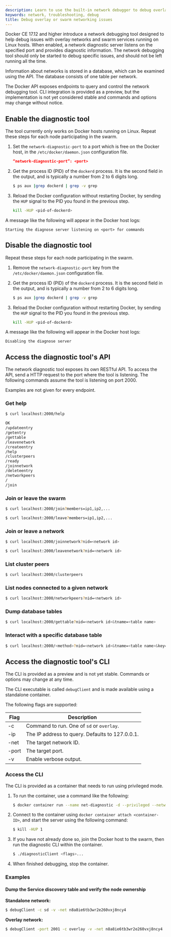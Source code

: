 ```yaml
---
description: Learn to use the built-in network debugger to debug overlay networking problems
keywords: network, troubleshooting, debug
title: Debug overlay or swarm networking issues
---
```


Docker CE 17.12 and higher introduce a network debugging tool designed to help
debug issues with overlay networks and swarm services running on Linux hosts.
When enabled, a network diagnostic server listens on the specified port and
provides diagnostic information. The network debugging tool should only be
started to debug specific issues, and should not be left running all the time.

Information about networks is stored in a database, which can be examined using
the API. The database consists of one table per network.

The Docker API exposes endpoints to query and control the network debugging
tool. CLI integration is provided as a preview, but the implementation is not
yet considered stable and commands and options may change without notice.

## Enable the diagnostic tool

The tool currently only works on Docker hosts running on Linux. Repeat these
steps for each node participating in the swarm.

1.  Set the `network-diagnostic-port` to a port which is free on the Docker
    host, in the `/etc/docker/daemon.json` configuration file.

    ```json
    “network-diagnostic-port”: <port>
    ```

2.  Get the process ID (PID) of the `dockerd` process. It is the second field in
    the output, and is typically a number from 2 to 6 digits long.

    ```bash
    $ ps aux |grep dockerd | grep -v grep
    ```

3.  Reload the Docker configuration without restarting Docker, by sending the
    `HUP` signal to the PID you found in the previous step.

    ```bash
    kill -HUP <pid-of-dockerd>
    ```

A message like the following will appear in the Docker host logs:

```none
Starting the diagnose server listening on <port> for commands
```

## Disable the diagnostic tool

Repeat these steps for each node participating in the swarm.

1.  Remove the `network-diagnostic-port` key from the `/etc/docker/daemon.json`
    configuration file.

2.  Get the process ID (PID) of the `dockerd` process. It is the second field in
    the output, and is typically a number from 2 to 6 digits long.

    ```bash
    $ ps aux |grep dockerd | grep -v grep
    ```

3.  Reload the Docker configuration without restarting Docker, by sending the
    `HUP` signal to the PID you found in the previous step.

    ```bash
    kill -HUP <pid-of-dockerd>
    ```

A message like the following will appear in the Docker host logs:

```none
Disabling the diagnose server
```

## Access the diagnostic tool's API

The network diagnostic tool exposes its own RESTful API. To access the API,
send a HTTP request to the port where the tool is listening. The following
commands assume the tool is listening on port 2000.

Examples are not given for every endpoint.

### Get help

```bash
$ curl localhost:2000/help

OK
/updateentry
/getentry
/gettable
/leavenetwork
/createentry
/help
/clusterpeers
/ready
/joinnetwork
/deleteentry
/networkpeers
/
/join
```

### Join or leave the swarm

```bash
$ curl localhost:2000/join?members=ip1,ip2,...
```

```bash
$ curl localhost:2000/leave?members=ip1,ip2,...
```

### Join or leave a network

```bash
$ curl localhost:2000/joinnetwork?nid=<network id>
```

```bash
$ curl localhost:2000/leavenetwork?nid=<network id>
```

### List cluster peers

```bash
$ curl localhost:2000/clusterpeers
```

### List nodes connected to a given network

```bash
$ curl localhost:2000/networkpeers?nid=<network id>
```

### Dump database tables

```bash
$ curl localhost:2000/gettable?nid=<network id>&tname=<table name>
```

### Interact with a specific database table

```bash
$ curl localhost:2000/<method>?nid=<network id>&tname=<table name>&key=<key>[&value=<value>]
```

## Access the diagnostic tool's CLI

The CLI is provided as a preview and is not yet stable. Commands or options may
change at any time.

The CLI executable is called `debugClient` and is made available using a
standalone container.

The following flags are supported:

| Flag          | Description                                     |
|---------------|-------------------------------------------------|
| -c <string>   | Command to run. One of `sd` or `overlay`.       |
| -ip <string>  | The IP address to query. Defaults to 127.0.0.1. |
| -net <string> | The target network ID.                          |
| -port <int>   | The target port.                                |
| -v            | Enable verbose output.                          |

### Access the CLI

The CLI is provided as a container that needs to run using privileged mode.

1.  To run the container, use a command like the following:

    ```bash
    $ docker container run --name net-diagnostic -d --privileged --network host fcrisciani/network-diagnostic
    ```

2.  Connect to the container using `docker container attach <container-ID>`,
    and start the server using the following command:

    ```bash
    $ kill -HUP 1
    ```

3.  If you have not already done so, join the Docker host to the swarm, then
    run the diagnostic CLI within the container.

    ```bash
    $ ./diagnosticClient <flags>...
    ```

4.  When finished debugging, stop the container.

### Examples

#### Dump the Service discovery table and verify the node ownership

**Standalone network:**

```bash
$ debugClient -c sd -v -net n8a8ie6tb3wr2e260vxj8ncy4
```

**Overlay network:**

```bash
$ debugClient -port 2001 -c overlay -v -net n8a8ie6tb3wr2e260vxj8ncy4
```


